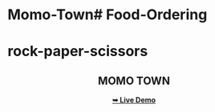 # Momo-Town# Food-Ordering
# rock-paper-scissors
<h2 align="center"> MOMO TOWN</h2>
<div align="center">

<a href="https://benevolent-griffin-d425b9.netlify.app/" target="_blank"><strong>➥ Live Demo</strong></a>
</div> <br/><br/>
